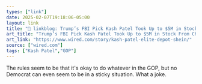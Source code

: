 ```yaml
---
types: ["link"]
date: 2025-02-07T19:18:06-05:00
layout: link
title: "🔗 linkblog: Trump’s FBI Pick Kash Patel Took Up to $5M in Stock From Chinese Ecommerce Giant Shein'"
art_title: "Trump’s FBI Pick Kash Patel Took Up to $5M in Stock From Chinese Ecommerce Giant Shein"
art_link: "https://www.wired.com/story/kash-patel-elite-depot-shein/"
source: ["wired.com"]
tags: ["Kash Patel","GOP"]
---
```

The rules seem to be that it's okay to do whatever in the GOP, but no Democrat can even seem to be in a sticky situation. What a joke.
